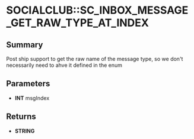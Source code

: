 # SOCIALCLUB::SC_INBOX_MESSAGE_GET_RAW_TYPE_AT_INDEX

## Summary
Post ship support to get the raw name of the message type, so we don't necessarily need to ahve it defined in the enum

## Parameters
* **INT** msgIndex

## Returns
* **STRING**